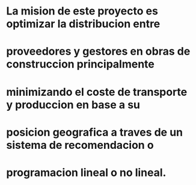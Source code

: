 # La mision de este proyecto es optimizar la distribucion entre
# proveedores y gestores en obras de construccion principalmente
# minimizando el coste de transporte y produccion en base a su
# posicion geografica a traves de un sistema de recomendacion o
# programacion lineal o no lineal.

